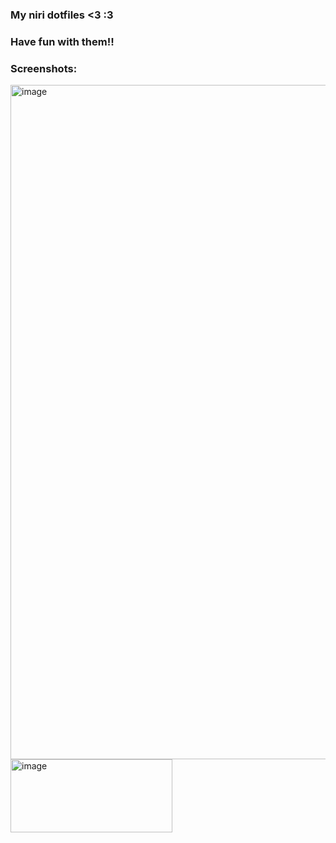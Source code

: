### My niri dotfiles <3 :3
### Have fun with them!!

### Screenshots:
<img width="1920" height="1079" alt="image" src="https://github.com/user-attachments/assets/e41ed1b5-8bef-4f8f-a232-52a831c4adf5" />

<img width="259" height="117" alt="image" src="https://github.com/user-attachments/assets/6d9a3ad1-618a-4e25-bac2-36c050a1d384" />
